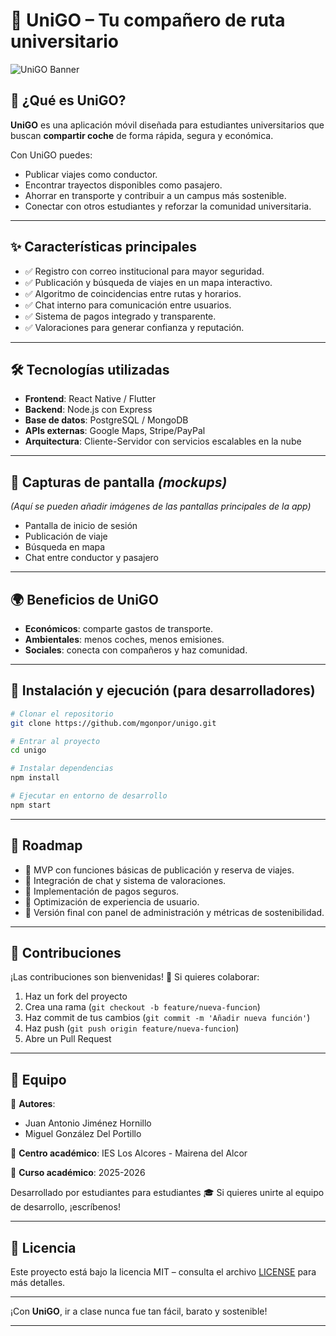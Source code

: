 # 🚗 UniGO – Tu compañero de ruta universitario

![UniGO Banner](https://img.shields.io/badge/UniGO-Viajes%20Compartidos-blue)

## 🌟 ¿Qué es UniGO?
**UniGO** es una aplicación móvil diseñada para estudiantes universitarios que buscan **compartir coche** de forma rápida, segura y económica.

Con UniGO puedes:
- Publicar viajes como conductor.
- Encontrar trayectos disponibles como pasajero.
- Ahorrar en transporte y contribuir a un campus más sostenible.
- Conectar con otros estudiantes y reforzar la comunidad universitaria.

---

## ✨ Características principales
- ✅ Registro con correo institucional para mayor seguridad.
- ✅ Publicación y búsqueda de viajes en un mapa interactivo.
- ✅ Algoritmo de coincidencias entre rutas y horarios.
- ✅ Chat interno para comunicación entre usuarios.
- ✅ Sistema de pagos integrado y transparente.
- ✅ Valoraciones para generar confianza y reputación.

---

## 🛠️ Tecnologías utilizadas
- **Frontend**: React Native / Flutter
- **Backend**: Node.js con Express
- **Base de datos**: PostgreSQL / MongoDB
- **APIs externas**: Google Maps, Stripe/PayPal
- **Arquitectura**: Cliente-Servidor con servicios escalables en la nube

---

## 📸 Capturas de pantalla *(mockups)*
*(Aquí se pueden añadir imágenes de las pantallas principales de la app)*
- Pantalla de inicio de sesión
- Publicación de viaje
- Búsqueda en mapa
- Chat entre conductor y pasajero

---

## 🌍 Beneficios de UniGO
- **Económicos**: comparte gastos de transporte.
- **Ambientales**: menos coches, menos emisiones.
- **Sociales**: conecta con compañeros y haz comunidad.

---

## 🚀 Instalación y ejecución (para desarrolladores)
```bash
# Clonar el repositorio
git clone https://github.com/mgonpor/unigo.git

# Entrar al proyecto
cd unigo

# Instalar dependencias
npm install

# Ejecutar en entorno de desarrollo
npm start
```

---

## 📌 Roadmap
- 🔹 MVP con funciones básicas de publicación y reserva de viajes.
- 🔹 Integración de chat y sistema de valoraciones.
- 🔹 Implementación de pagos seguros.
- 🔹 Optimización de experiencia de usuario.
- 🔹 Versión final con panel de administración y métricas de sostenibilidad.

---

## 🤝 Contribuciones
¡Las contribuciones son bienvenidas! 🎉
Si quieres colaborar:
1. Haz un fork del proyecto
2. Crea una rama (`git checkout -b feature/nueva-funcion`)
3. Haz commit de tus cambios (`git commit -m 'Añadir nueva función'`)
4. Haz push (`git push origin feature/nueva-funcion`)
5. Abre un Pull Request

---

## 👥 Equipo
📌 **Autores**:  
- Juan Antonio Jiménez Hornillo  
- Miguel González Del Portillo  


🏫 **Centro académico**: IES Los Alcores - Mairena del Alcor

📅 **Curso académico**: 2025-2026


Desarrollado por estudiantes para estudiantes 🎓
Si quieres unirte al equipo de desarrollo, ¡escríbenos!

---

## 📄 Licencia
Este proyecto está bajo la licencia MIT – consulta el archivo [LICENSE](LICENSE) para más detalles.

---

¡Con **UniGO**, ir a clase nunca fue tan fácil, barato y sostenible!


---
